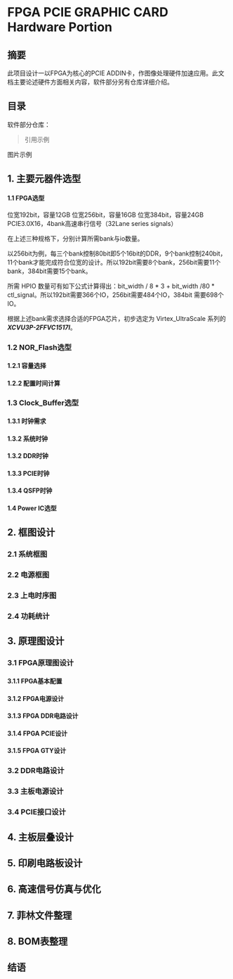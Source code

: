 # FPGA PCIE GRAPHIC CARD Hardware Portion

## 摘要

此项目设计一以FPGA为核心的PCIE ADDIN卡，作图像处理硬件加速应用。此文档主要论述硬件方面相关内容，软件部分另有仓库详细介绍。

## 目录



软件部分仓库：

> 引用示例

图片示例

## 1. 主要元器件选型

#### 1.1 FPGA选型
位宽192bit，容量12GB
位宽256bit，容量16GB
位宽384bit，容量24GB
PCIE3.0X16，4bank高速串行信号（32Lane series signals）

在上述三种规格下，分别计算所需bank与io数量。

以256bit为例，每三个bank控制80bit即5个16bit的DDR，9个bank控制240bit，11个bank才能完成符合位宽的设计。所以192bit需要8个bank，256bit需要11个bank，384bit需要15个bank。

所需 HPIO 数量可有如下公式计算得出：bit_width / 8 * 3 + bit_width /80 * ctl_signal。所以192bit需要366个IO，256bit需要484个IO，384bit 需要698个IO。

根据上述bank需求选择合适的FPGA芯片，初步选定为 Virtex_UltraScale 系列的***XCVU3P-2FFVC1517I***。

### 1.2 NOR_Flash选型

#### 1.2.1 容量选择

#### 1.2.2 配置时间计算

### 1.3  Clock_Buffer选型

#### 1.3.1 时钟需求

#### 1.3.2 系统时钟

#### 1.3.2 DDR时钟

#### 1.3.3 PCIE时钟

#### 1.3.4 QSFP时钟

#### 1.4  Power IC选型



## 2. 框图设计

### 2.1 系统框图

### 2.2 电源框图

### 2.3 上电时序图

### 2.4 功耗统计

## 3. 原理图设计

### 3.1 FPGA原理图设计

#### 3.1.1 FPGA基本配置



#### 3.1.2 FPGA电源设计

#### 3.1.3 FPGA DDR电路设计

#### 3.1.4 FPGA PCIE设计

#### 3.1.5 FPGA GTY设计

### 3.2 DDR电路设计

### 3.3 主板电源设计

### 3.4 PCIE接口设计

## 4. 主板层叠设计

## 5. 印刷电路板设计

## 6. 高速信号仿真与优化

## 7. 菲林文件整理

## 8. BOM表整理



## 结语
